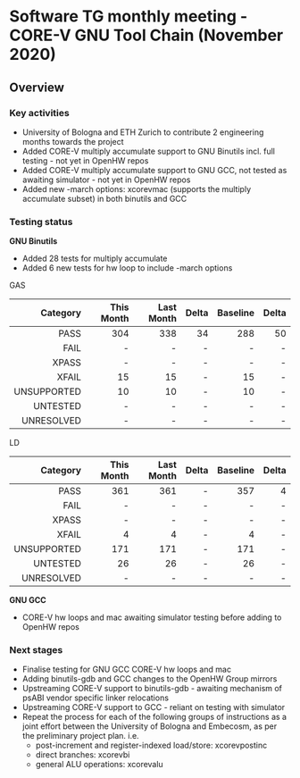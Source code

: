 # Software TG monthly meeting - CORE-V GNU Tool Chain (November 2020)

## Overview

### Key activities

* University of Bologna and ETH Zurich to contribute 2 engineering months towards the project
* Added CORE-V multiply accumulate support to GNU Binutils incl. full testing - not yet in OpenHW repos
* Added CORE-V multiply accumulate support to GNU GCC, not tested as awaiting simulator - not yet in OpenHW repos
* Added new -march options: xcorevmac (supports the multiply accumulate subset) in both binutils and GCC

### Testing status

**GNU Binutils**

* Added 28 tests for multiply accumulate
* Added 6 new tests for hw loop to include -march options

GAS

| Category    | This Month | Last Month   | Delta      | Baseline   | Delta      |
| -----------:| ---------: | ---------:   | ---------: | ---------: | ---------: |
| PASS        | 304        | 338          | 34         | 288        | 50         |
| FAIL        | -          | -            | -          | -          | -          |
| XPASS       | -          | -            | -          | -          | -          |
| XFAIL       | 15         | 15           | -          | 15         | -          |
| UNSUPPORTED | 10         | 10           | -          | 10         | -          |
| UNTESTED    | -          | -            | -          | -          | -          |
| UNRESOLVED  | -          | -            | -          | -          | -          |

LD

| Category    | This Month | Last Month   | Delta      | Baseline   | Delta      |
| -----------:| ---------: | ---------:   | ---------: | ---------: | ---------: |
| PASS        | 361        | 361          | -          | 357        | 4          |
| FAIL        | -          | -            | -          | -          | -          |
| XPASS       | -          | -            | -          | -          | -          |
| XFAIL       | 4          | 4            | -          | 4          | -          |
| UNSUPPORTED | 171        | 171          | -          | 171        | -          |
| UNTESTED    | 26         | 26           | -          | 26         | -          |
| UNRESOLVED  | -          | -            | -          | -          | -          |

**GNU GCC**

* CORE-V hw loops and mac awaiting simulator testing before adding to OpenHW repos

### Next stages

* Finalise testing for GNU GCC CORE-V hw loops and mac
* Adding binutils-gdb and GCC changes to the OpenHW Group mirrors
* Upstreaming CORE-V support to binutils-gdb - awaiting mechanism of psABI vendor specific linker relocations
* Upstreaming CORE-V support to GCC - reliant on testing with simulator
* Repeat the process for each of the following groups of instructions as a joint effort between the University of Bologna and Embecosm, as per the preliminary project plan. i.e.
    * post-increment and register-indexed load/store: xcorevpostinc
    * direct branches: xcorevbi
    * general ALU operations: xcorevalu